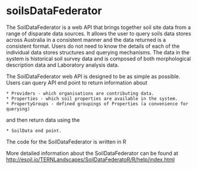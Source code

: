 # soilsDataFederator

The SoilDataFederator is a web API that brings together soil site data from a range of disparate data sources. It allows the user to query soils data stores across Australia in a consistent manner and the data returned is a consistent format. Users do not need to know the details of each of the individual data stores structures and querying mechanisms. The data in the system is historical soil survey data and is composed of both morphological description data and Laboratory analysis data.

The SoilDataFederator web API is designed to be as simple as possible. Users can query API end point to return information about

    * Providers - which organisations are contributing data.
    * Properties - which soil properties are available in the system.
    * PropertyGroups - defined groupings of Properties (a convenience for querying)

and then return data using the

    * SoilData end point.

The code for the SoilDataFederator is written in R

More detailed information about the SoilDataFederator can be found at http://esoil.io/TERNLandscapes/SoilDataFederatoR/R/help/index.html
